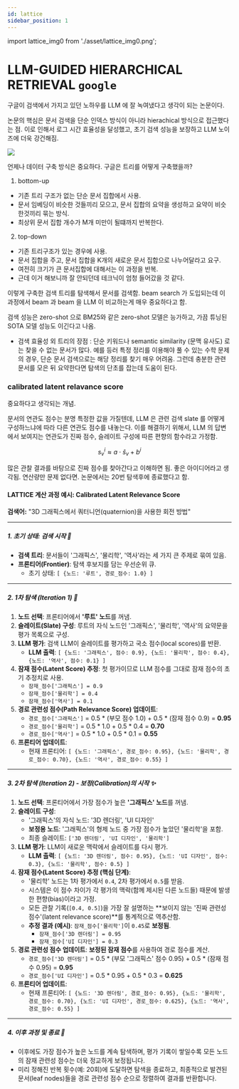 ```yaml
---
id: lattice
sidebar_position: 1
---
```


import lattice_img0 from './asset/lattice_img0.png';

# LLM-GUIDED HIERARCHICAL RETRIEVAL `google`

구글이 검색에서 가지고 있던 노하우를 LLM 에 잘 녹여냈다고 생각이 되는 논문이다.

논문의 핵심은 문서 검색을 단순 인덱스 방식이 아니라 hierachical 방식으로 접근했다는 점. 이로 인해서 로그 시간 효율성을 달성했고, 초기 검색 성능을 보장하고 LLM 노이즈에 더욱 강건해짐.

<div style={{textAlign: 'center'}}>
 <img src={lattice_img0} style={{width: 500}} />
</div>

언제나 데이터 구축 방식은 중요하다. 구글은 트리를 어떻게 구축했을까?

1. bottom-up
  - 기존 트리 구조가 없는 단순 문서 집합에서 사용.
  - 문서 임베딩이 비슷한 것들끼리 모으고, 문서 집합의 요약을 생성하고 요약이 비슷한것끼리 묶는 방식.
  - 최상위 문서 집합 개수가 M개 미만이 될떄까지 반복한다.
2. top-down
  - 기존 트리구조가 있는 경우에 사용.
  - 문서 집합을 주고, 문서 집합을 K개의 새로운 문서 집합으로 나누어달라고 요구.
  - 여전히 크기가 큰 문서집합에 대해서는 이 과정을 반복.
  - 근데 이거 해보니까 잘 안되던데 테크닉이 엄청 들어갔을 것 같다.

이렇게 구축한 검색 트리를 탐색해서 문서를 검색함. beam search 가 도입되는데 이 과정에서 beam 과 beam 을 LLM 이 비교하는게 매우 중요하다고 함.

검색 성능은 zero-shot 으로 BM25와 같은 zero-shot 모델은 능가하고, 가끔 튜닝된 SOTA 모델 성능도 이긴다고 나옴.

* 검색 효율성 외 트리의 장점 : 단순 키워드나 semantic similarity (문맥 유사도) 로는 찾을 수 없는 문서가 많다. 예를 등러 특정 정리를 이용해야 풀 수 있는 수학 문제의 경우, 단순 문서 검색으로는 해당 정리를 찾기 매우 어려움. 그런데 충분한 관련 문서를 모은 뒤 요약한다면 탐색의 단초를 잡는데 도움이 된다.

### calibrated latent relavance score

중요하다고 생각되는 개념.

문서의 연관도 점수는 분명 특정한 값을 가질텐데, LLM 은 관련 검색 slate 를 어떻게 구성하느냐에 따라 다른 연관도 점수를 내놓는다. 이를 해결하기 위해서, LLM 의 답변에서 보여지는 연관도가 진짜 점수, 슬레이트 구성에 따른 편향의 함수라고 가정함.

$$
s_{v}^{i} \approx a \cdot \hat{s}_{v} + b^{i}
$$

많은 관찰 결과를 바탕으로 진짜 점수를 찾아간다고 이해하면 됨. 좋은 아이디어라고 생각됨. 연산량만 문제 없다면. 논문에서는 20번 탐색후에 종료했다고 함.

#### LATTICE 계산 과정 예시: Calibrated Latent Relevance Score

**검색어:** "3D 그래픽스에서 쿼터니언(quaternion)을 사용한 회전 방법"

---

##### **1. 초기 상태: 검색 시작 🚀**

* **검색 트리**: 문서들이 '그래픽스', '물리학', '역사'라는 세 가지 큰 주제로 묶여 있음.
* **프론티어(Frontier)**: 탐색 후보지를 담는 우선순위 큐.
    * 초기 상태: `[ {노드: '루트', 경로_점수: 1.0} ]`

---

##### **2. 1차 탐색 (Iteration 1) 🧭**

1.  **노드 선택**: 프론티어에서 **'루트' 노드**를 꺼냄.
2.  **슬레이트(Slate) 구성**: 루트의 자식 노드인 '그래픽스', '물리학', '역사'의 요약문을 평가 목록으로 구성.
3.  **LLM 평가**: 검색 LLM이 슬레이트를 평가하고 국소 점수(local scores)를 반환.
    * **LLM 출력**: `[ {노드: '그래픽스', 점수: 0.9}, {노드: '물리학', 점수: 0.4}, {노드: '역사', 점수: 0.1} ]`
4.  **잠재 점수(Latent Score) 추정**: 첫 평가이므로 LLM 점수를 그대로 잠재 점수의 초기 추정치로 사용.
    * `잠재_점수['그래픽스'] = 0.9`
    * `잠재_점수['물리학'] = 0.4`
    * `잠재_점수['역사'] = 0.1`
5.  **경로 관련성 점수(Path Relevance Score) 업데이트**:
    * `경로_점수['그래픽스']` = 0.5 * (부모 점수 1.0) + 0.5 * (잠재 점수 0.9) = **0.95**
    * `경로_점수['물리학']` = 0.5 * 1.0 + 0.5 * 0.4 = **0.70**
    * `경로_점수['역사']` = 0.5 * 1.0 + 0.5 * 0.1 = **0.55**
6.  **프론티어 업데이트**:
    * 현재 프론티어: `[ {노드: '그래픽스', 경로_점수: 0.95}, {노드: '물리학', 경로_점수: 0.70}, {노드: '역사', 경로_점수: 0.55} ]`

---

##### **3. 2차 탐색 (Iteration 2) - 보정(Calibration)의 시작 ✨**

1.  **노드 선택**: 프론티어에서 가장 점수가 높은 **'그래픽스' 노드**를 꺼냄.
2.  **슬레이트 구성**:
    * '그래픽스'의 자식 노드: '3D 렌더링', 'UI 디자인'
    * **보정용 노드**: '그래픽스'의 형제 노드 중 가장 점수가 높았던 '물리학'을 포함.
    * 최종 슬레이트: `['3D 렌더링', 'UI 디자인', '물리학']`
3.  **LLM 평가**: LLM이 새로운 맥락에서 슬레이트를 다시 평가.
    * **LLM 출력**: `[ {노드: '3D 렌더링', 점수: 0.95}, {노드: 'UI 디자인', 점수: 0.3}, {노드: '물리학', 점수: 0.5} ]`
4.  **잠재 점수(Latent Score) 추정 (핵심 단계)**:
    * '물리학' 노드는 1차 평가에서 `0.4`, 2차 평가에서 `0.5`를 받음.
    * 시스템은 이 점수 차이가 각 평가의 맥락(함께 제시된 다른 노드들) 때문에 발생한 편향(bias)이라고 가정.
    * 모든 관찰 기록(`[0.4, 0.5]`)을 가장 잘 설명하는 **보이지 않는 '진짜 관련성 점수'(latent relevance score)**를 통계적으로 역추산함.
    * **추정 결과 (예시)**: `잠재_점수['물리학']`이 `0.45`로 **보정됨**.
        * `잠재_점수['3D 렌더링'] = 0.95`
        * `잠재_점수['UI 디자인'] = 0.3`
5.  **경로 관련성 점수 업데이트**: **보정된 잠재 점수**를 사용하여 경로 점수를 계산.
    * `경로_점수['3D 렌더링']` = 0.5 * (부모 '그래픽스' 점수 0.95) + 0.5 * (잠재 점수 0.95) = **0.95**
    * `경로_점수['UI 디자인']` = 0.5 * 0.95 + 0.5 * 0.3 = **0.625**
6.  **프론티어 업데이트**:
    * 현재 프론티어: `[ {노드: '3D 렌더링', 경로_점수: 0.95}, {노드: '물리학', 경로_점수: 0.70}, {노드: 'UI 디자인', 경로_점수: 0.625}, {노드: '역사', 경로_점수: 0.55} ]`

---

##### **4. 이후 과정 및 종료 🏁**

* 이후에도 가장 점수가 높은 노드를 계속 탐색하며, 평가 기록이 쌓일수록 모든 노드의 잠재 관련성 점수는 더욱 정교하게 보정됩니다.
* 미리 정해진 반복 횟수(예: 20회)에 도달하면 탐색을 종료하고, 최종적으로 발견된 문서(leaf nodes)들을 경로 관련성 점수 순으로 정렬하여 결과를 반환합니다.